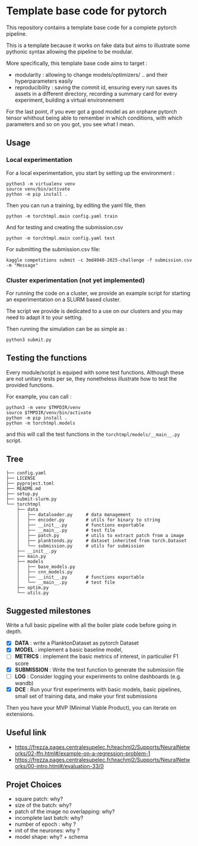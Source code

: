 # Template base code for pytorch

This repository contains a template base code for a complete pytorch pipeline.

This is a template because it works on fake data but aims to illustrate some pythonic syntax allowing the pipeline to be modular.

More specifically, this template base code aims to target :

- modularity : allowing to change models/optimizers/ .. and their hyperparameters easily
- reproducibility : saving the commit id, ensuring every run saves its assets in a different directory, recording a summary card for every experiment, building a virtual environnement

For the last point, if you ever got a good model as an orphane pytorch tensor whithout being able to remember in which conditions, with which parameters and so on you got, you see what I mean. 

## Usage

### Local experimentation

For a local experimentation, you start by setting up the environment :

```
python3 -m virtualenv venv
source venv/bin/activate
python -m pip install .
```

Then you can run a training, by editing the yaml file, then 

```
python -m torchtmpl.main config.yaml train
```

And for testing and creating the submission.csv

```
python -m torchtmpl.main config.yaml test
```

For submitting the submission.csv file:
```
kaggle competitions submit -c 3md4040-2025-challenge -f submission.csv -m "Message"
```

### Cluster experimentation (**not yet implemented**)

For running the code on a cluster, we provide an example script for starting an experimentation on a SLURM based cluster.

The script we provide is dedicated to a use on our clusters and you may need to adapt it to your setting. 

Then running the simulation can be as simple as :

```
python3 submit.py
```

## Testing the functions

Every module/script is equiped with some test functions. Although these are not unitary tests per se, they nonetheless illustrate how to test the provided functions.

For example, you can call :

```
python3 -m venv $TMPDIR/venv
source $TMPDIR/venv/bin/activate
python -m pip install .
python -m torchtmpl.models
```

and this will call the test functions in the `torchtmpl/models/__main__.py` script.

## Tree

```plaintext
├── config.yaml
├── LICENSE
├── pyproject.toml
├── README.md
├── setup.py
├── submit-slurm.py
└── torchtmpl
    ├── data
    │   ├── dataloader.py     # data management
    │   ├── encoder.py        # utils for binary to string
    │   ├── __init__.py       # functions exportable
    │   ├── __main__.py       # test file
    │   ├── patch.py          # utils to extract patch from a image
    │   ├── planktonds.py     # dataset inherited from torch.Dataset
    │   └── submission.py     # utils for submission
    ├── __init__.py
    ├── main.py
    ├── models
    │   ├── base_models.py
    │   ├── cnn_models.py
    │   ├── __init__.py       # functions exportable
    │   └── __main__.py       # test file
    ├── optim.py
    └── utils.py
```

## Suggested milestones

Write a full basic pipeline with all the boiler plate code before going in depth.

- [x] **DATA** : write a PlanktonDataset as pytorch Dataset
- [x] **MODEL** : implement a basic baseline model,
- [ ] **METRICS** : implement the basic metrics of interest, in particulier F1 score
- [x] **SUBMISSION** : Write the test function to generate the submission file
- [ ] **LOG** : Consider logging your experiments to online dashboards (e.g. wandb)
- [x] **DCE** : Run your first experiments with basic models, basic pipelines, small set of training data, and make your first submissions

Then you have your MVP (Minimal Viable Product), you can iterate on extensions.


## Useful link

- https://frezza.pages.centralesupelec.fr/teachml2/Supports/NeuralNetworks/02-ffn.html#/example-on-a-regression-problem-1
- https://frezza.pages.centralesupelec.fr/teachml2/Supports/NeuralNetworks/00-intro.html#/evaluation-33/0

## Projet Choices

- square patch: why?
- size of the batch: why?
- patch of the image no overlapping: why?
- incomplete last batch: why?
- number of epoch : why ?
- init of the neurones: why ?
- model shape: why? + schema
